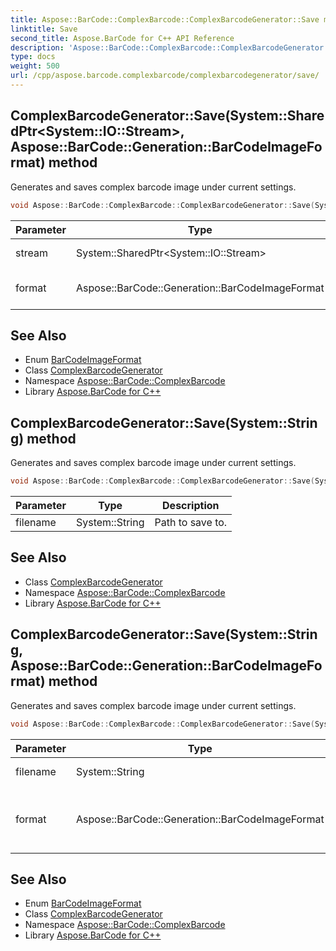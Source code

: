 ```yaml
---
title: Aspose::BarCode::ComplexBarcode::ComplexBarcodeGenerator::Save method
linktitle: Save
second_title: Aspose.BarCode for C++ API Reference
description: 'Aspose::BarCode::ComplexBarcode::ComplexBarcodeGenerator::Save method. Generates and saves complex barcode image under current settings in C++.'
type: docs
weight: 500
url: /cpp/aspose.barcode.complexbarcode/complexbarcodegenerator/save/
---
```

## ComplexBarcodeGenerator::Save(System::SharedPtr\<System::IO::Stream\>, Aspose::BarCode::Generation::BarCodeImageFormat) method


Generates and saves complex barcode image under current settings.

```cpp
void Aspose::BarCode::ComplexBarcode::ComplexBarcodeGenerator::Save(System::SharedPtr<System::IO::Stream> stream, Aspose::BarCode::Generation::BarCodeImageFormat format)
```


| Parameter | Type | Description |
| --- | --- | --- |
| stream | System::SharedPtr\<System::IO::Stream\> | Output **System.IO.Stream**. |
| format | Aspose::BarCode::Generation::BarCodeImageFormat | Specifies the file format of the output image. |

## See Also

* Enum [BarCodeImageFormat](../../../aspose.barcode.generation/barcodeimageformat/)
* Class [ComplexBarcodeGenerator](../)
* Namespace [Aspose::BarCode::ComplexBarcode](../../)
* Library [Aspose.BarCode for C++](../../../)
## ComplexBarcodeGenerator::Save(System::String) method


Generates and saves complex barcode image under current settings.

```cpp
void Aspose::BarCode::ComplexBarcode::ComplexBarcodeGenerator::Save(System::String filename)
```


| Parameter | Type | Description |
| --- | --- | --- |
| filename | System::String | Path to save to. |

## See Also

* Class [ComplexBarcodeGenerator](../)
* Namespace [Aspose::BarCode::ComplexBarcode](../../)
* Library [Aspose.BarCode for C++](../../../)
## ComplexBarcodeGenerator::Save(System::String, Aspose::BarCode::Generation::BarCodeImageFormat) method


Generates and saves complex barcode image under current settings.

```cpp
void Aspose::BarCode::ComplexBarcode::ComplexBarcodeGenerator::Save(System::String filename, Aspose::BarCode::Generation::BarCodeImageFormat format)
```


| Parameter | Type | Description |
| --- | --- | --- |
| filename | System::String | Path to save to. |
| format | Aspose::BarCode::Generation::BarCodeImageFormat | Specifies the file format of the output image. |

## See Also

* Enum [BarCodeImageFormat](../../../aspose.barcode.generation/barcodeimageformat/)
* Class [ComplexBarcodeGenerator](../)
* Namespace [Aspose::BarCode::ComplexBarcode](../../)
* Library [Aspose.BarCode for C++](../../../)

